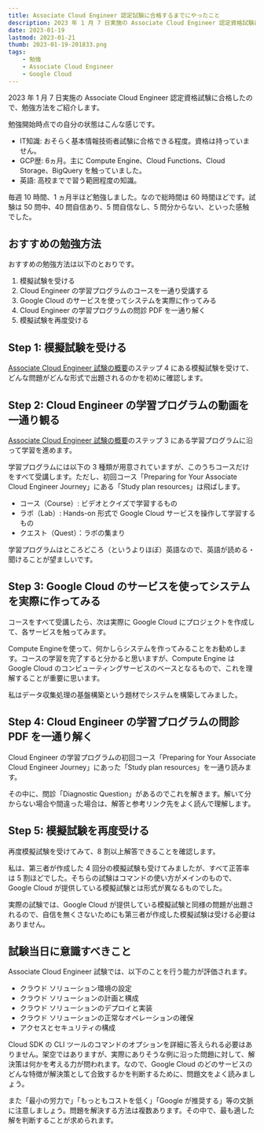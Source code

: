 ```yaml
---
title: Associate Cloud Engineer 認定試験に合格するまでにやったこと
description: 2023 年 1 月 7 日実施の Associate Cloud Engineer 認定資格試験に合格したので、勉強方法をご紹介します。
date: 2023-01-19
lastmod: 2023-01-21
thumb: 2023-01-19-201833.png
tags: 
    - 勉強
    - Associate Cloud Engineer
    - Google Cloud
---
```


2023 年 1 月 7 日実施の Associate Cloud Engineer 認定資格試験に合格したので、勉強方法をご紹介します。

勉強開始時点での自分の状態はこんな感じです。

- IT知識: おそらく基本情報技術者試験に合格できる程度。資格は持っていません。
- GCP歴: 6ヵ月。主に Compute Engine、Cloud Functions、Cloud Storage、BigQuery を触っていました。
- 英語: 高校までで習う範囲程度の知識。

毎週 10 時間、1 ヵ月半ほど勉強しました。なので総時間は 60 時間ほどです。試験は 50 問中、40 問自信あり、5 問自信なし、5 問分からない、といった感触でした。

## おすすめの勉強方法

おすすめの勉強方法は以下のとおりです。

1. 模擬試験を受ける
1. Cloud Engineer の学習プログラムのコースを一通り受講する
1. Google Cloud のサービスを使ってシステムを実際に作ってみる
1. Cloud Engineer の学習プログラムの問診 PDF を一通り解く
1. 模擬試験を再度受ける

## Step 1: 模擬試験を受ける

[Associate Cloud Engineer 試験の概要](https://cloud.google.com/certification/cloud-engineer?hl=ja)のステップ 4 にある模擬試験を受けて、どんな問題がどんな形式で出題されるのかを初めに確認します。

## Step 2: Cloud Engineer の学習プログラムの動画を一通り観る

[Associate Cloud Engineer 試験の概要](https://cloud.google.com/certification/cloud-engineer?hl=ja)のステップ 3 にある学習プログラムに沿って学習を進めます。

学習プログラムには以下の 3 種類が用意されていますが、このうちコースだけをすべて受講します。ただし、初回コース「Preparing for Your Associate Cloud Engineer Journey」にある「Study plan resources」は飛ばします。

- コース（Course）: ビデオとクイズで学習するもの
- ラボ（Lab）: Hands-on 形式で Google Cloud サービスを操作して学習するもの
- クエスト（Quest）：ラボの集まり

学習プログラムはところどころ（というよりほぼ）英語なので、英語が読める・聞けることが望ましいです。

## Step 3: Google Cloud のサービスを使ってシステムを実際に作ってみる

コースをすべて受講したら、次は実際に Google Cloud にプロジェクトを作成して、各サービスを触ってみます。

Compute Engineを使って、何かしらシステムを作ってみることをお勧めします。コースの学習を完了すると分かると思いますが、Compute Engine は Google Cloud のコンピューティングサービスのベースとなるもので、これを理解することが重要に思います。

私はデータ収集処理の基盤構築という題材でシステムを構築してみました。

## Step 4: Cloud Engineer の学習プログラムの問診 PDF を一通り解く

Cloud Engineer の学習プログラムの初回コース「Preparing for Your Associate Cloud Engineer Journey」にあった「Study plan resources」を一通り読みます。

その中に、問診「Diagnostic Question」があるのでこれを解きます。解いて分からない場合や間違った場合は、解答と参考リンク先をよく読んで理解します。

## Step 5: 模擬試験を再度受ける

再度模擬試験を受けてみて、8 割以上解答できることを確認します。

私は、第三者が作成した 4 回分の模擬試験も受けてみましたが、すべて正答率は 5 割ほどでした。そちらの試験はコマンドの使い方がメインのもので、Google Cloud が提供している模擬試験とは形式が異なるものでした。

実際の試験では、Google Cloud が提供している模擬試験と同様の問題が出題されるので、自信を無くさないためにも第三者が作成した模擬試験は受ける必要はありません。

## 試験当日に意識すべきこと

Associate Cloud Engineer 試験では、以下のことを行う能力が評価されます。

- クラウド ソリューション環境の設定
- クラウド ソリューションの計画と構成
- クラウド ソリューションのデプロイと実装
- クラウド ソリューションの正常なオペレーションの確保
- アクセスとセキュリティの構成

Cloud SDK の CLI ツールのコマンドのオプションを詳細に答えられる必要はありません。架空ではありますが、実際にありそうな例に沿った問題に対して、解決策は何かを考える力が問われます。なので、Google Cloud のどのサービスのどんな特徴が解決策として合致するかを判断するために、問題文をよく読みましょう。

また「最小の労力で」「もっともコストを低く」「Google が推奨する」等の文脈に注意しましょう。問題を解決する方法は複数あります。その中で、最も適した解を判断することが求められます。